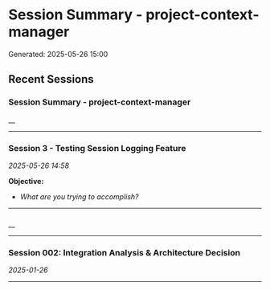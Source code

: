 # Session Summary - project-context-manager
Generated: 2025-05-26 15:00

## Recent Sessions

### Session Summary - project-context-manager
__

---

### Session 3 - Testing Session Logging Feature
_2025-05-26 14:58_

**Objective:**
- _What are you trying to accomplish?_

---

### 
__

---

### Session 002: Integration Analysis & Architecture Decision
_2025-01-26_

---

